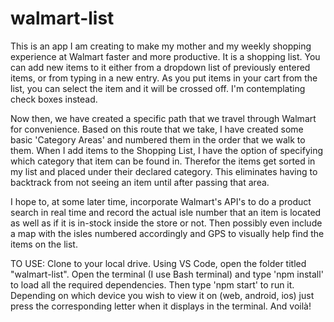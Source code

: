 # walmart-list

This is an app I am creating to make my mother and my weekly shopping experience at Walmart faster and more productive. It is a shopping list. You can add new items to it either from a dropdown list of previously entered items, or from typing in a new entry. As you put items in your cart from the list, you can select the item and it will be crossed off. I'm contemplating check boxes instead. 

Now then, we have created a specific path that we travel through Walmart for convenience. Based on this route that we take, I have created some basic 'Category Areas' and numbered them in the order that we walk to them. When I add items to the Shopping List, I have the option of specifying which category that item can be found in. Therefor the items get sorted in my list and placed under their declared category. This eliminates having to backtrack from not seeing an item until after passing that area.

I hope to, at some later time, incorporate Walmart's API's to do a product search in real time and record the actual isle number that an item is located as well as if it is in-stock inside the store or not. Then possibly even include a map with the isles numbered accordingly and GPS to visually help find the items on the list. 

TO USE:
Clone to your local drive. Using VS Code, open the folder titled "walmart-list". Open the terminal (I use Bash terminal) and type 'npm install' to load all the required dependencies. Then type 'npm start' to run it. Depending on which device you wish to view it on (web, android, ios) just press the corresponding letter when it displays in the terminal. And voilà!
